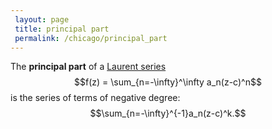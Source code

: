 ```yaml
---
 layout: page
 title: principal part
 permalink: /chicago/principal_part
---
```

The **principal part** of a [Laurent series](https://mathgloss.github.io/MathGloss/chicago/Laurent_series) $$f(z) = \sum_{n=-\infty}^\infty a_n(z-c)^n$$ is the series of terms of negative degree: $$\sum_{n=-\infty}^{-1}a_n(z-c)^k.$$